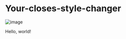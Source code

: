 # Your-closes-style-changer
![image](https://i.ibb.co/7rKhJPs/0e00deb6-c387-489b-bcf8-3d06e8455a4a.png)

Hello, world!
